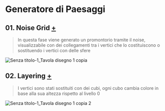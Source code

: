 # Generatore di Paesaggi
## 01. Noise Grid [+](https://editor.p5js.org/RobertoAlesi/full/fXkG4V1uj)
>In questa fase viene generato un promontorio tramite il noise, visualizzabile con dei collegamenti tra i vertici che lo costituiscono o sostituendo i vertici con delle sfere

![Senza titolo-1_Tavola disegno 1 copia](https://user-images.githubusercontent.com/76455356/117031644-142d0780-ad01-11eb-8481-db04567c100a.png)

## 02. Layering [+](https://editor.p5js.org/RobertoAlesi/full/e5CdlEHj5)
>I vertici sono stati sostituiti con dei cubi, ogni cubo cambia colore in base alla sua altezza rispetto al livello 0

![Senza titolo-1_Tavola disegno 1 copia 2](https://user-images.githubusercontent.com/76455356/117032481-cebd0a00-ad01-11eb-9d28-b7ba583a04e3.png)


